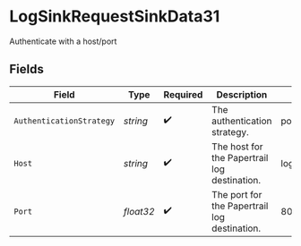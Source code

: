 # LogSinkRequestSinkData31

Authenticate with a host/port


## Fields

| Field                                        | Type                                         | Required                                     | Description                                  | Example                                      |
| -------------------------------------------- | -------------------------------------------- | -------------------------------------------- | -------------------------------------------- | -------------------------------------------- |
| `AuthenticationStrategy`                     | *string*                                     | :heavy_check_mark:                           | The authentication strategy.                 | port                                         |
| `Host`                                       | *string*                                     | :heavy_check_mark:                           | The host for the Papertrail log destination. | logs1.papertrailapp.com:                     |
| `Port`                                       | *float32*                                    | :heavy_check_mark:                           | The port for the Papertrail log destination. | 8000                                         |